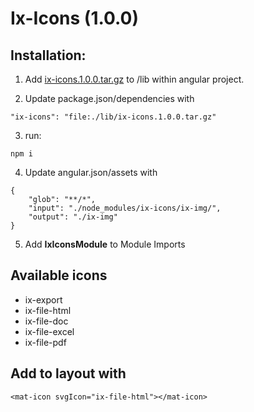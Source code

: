 # Ix-Icons (1.0.0)

## Installation:

1. Add [ix-icons.1.0.0.tar.gz](../../dist/ix-icons.1.0.0.tar.gz) to /lib within angular project.

2. Update package.json/dependencies with

```
"ix-icons": "file:./lib/ix-icons.1.0.0.tar.gz"
```

3. run:

```
npm i
```

4. Update angular.json/assets with

```
{
    "glob": "**/*",
    "input": "./node_modules/ix-icons/ix-img/",
    "output": "./ix-img"
}
```

5. Add **IxIconsModule** to Module Imports

## Available icons

- ix-export
- ix-file-html
- ix-file-doc
- ix-file-excel
- ix-file-pdf

## Add to layout with

    <mat-icon svgIcon="ix-file-html"></mat-icon>
